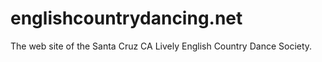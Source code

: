 # englishcountrydancing.net
The web site of the Santa Cruz CA Lively English Country Dance Society.

